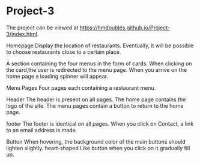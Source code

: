 # Project-3

The project can be viewed at https://hmdoubles.github.io/Project-3/index.html. 

Homepage
Display the location of restaurants. Eventually, it will be possible to choose restaurants close to a certain place.

A section containing the four menus in the form of cards.
When clicking on the card,the user is redirected to the menu page.
When you arrive on the home page a loading spinner will appear.

Menu Pages
Four pages each containing a restaurant menu.

Header
The header is present on all pages.
The home page contains the logo of the site.
The menu pages contain a button to return to the home page.

footer
The footer is identical on all pages.
When you click on Contact, a link to an email address is made.

Button
When hovering, the background color of the main buttons should lighten slightly.
heart-shaped Like button when you click on it gradually fill up. 


